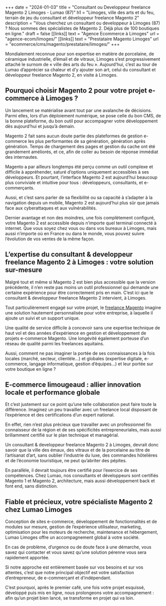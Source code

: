 +++
date = "2024-01-03"
title = "Consultant ou Developpeur freelance Magento 2 Limoges - Lumao (87)"
h1 = "Limoges, ville des arts et du feu, terrain de jeu du consultant et développeur freelance Magento 2"
description = "Vous cherchez un consultant ou developpeur à Limoges (87) ? Nous sommes des spécialistes de Magento 2. Déjà plus de 100 boutiques en ligne."
draft = false
[[links]]
    text = "Agence Ecommerce à Limoges"
    url = "agence-ecom/limoges/"
[[links]]
    text = "Prestataire Magento Limoges"
    url = "ecommerce/cms/magento/prestataire/limoges/"
+++

Mondialement reconnue pour son expertise en matière de porcelaine, de céramique industrielle, d’émail et de vitraux, Limoges s’est progressivement attaché le surnom de « ville des arts du feu ». Aujourd’hui, c’est au tour de Lumao d’apprécier sa chaleur et d’y ajouter son art, celui du consultant et développeur freelance Magento 2, en visite à Limoges.

## Pourquoi choisir Magento 2 pour votre projet e-commerce à Limoges ?
Un lancement se matérialise avant tout par une avalanche de décisions. Parmi elles, lors d’un déploiement numérique, se pose celle du bon CMS, de la bonne plateforme, du bon outil pour accompagner votre développement dès aujourd’hui et jusqu’à demain.

Magento 2 fait sans aucun doute partie des plateformes de gestion e-commerce les plus performantes de sa génération, génération après génération. Temps de chargement des pages et gestion du cache ont été grandement améliorés, et ce, afin de coller au besoin de réponse immédiat des internautes.

Magento a par ailleurs longtemps été perçu comme un outil complexe et difficile à appréhender, saturé d’options uniquement accessibles à ses développeurs. Et pourtant, l’interface Magento 2 est aujourd’hui beaucoup plus conviviale et intuitive pour tous : développeurs, consultants, et e-commerçants.

Aussi, et c’est sans parler de sa flexibilité ou sa capacité à s’adapter à la navigation depuis un mobile, Magento 2 est aujourd’hui plus sûr que jamais face aux cyberattaques et aux vulnérabilités.

Dernier avantage et non des moindres, une fois complètement configuré, votre Magento 2 est accessible depuis n’importe quel terminal connecté à internet. Que vous soyez chez vous ou dans vos bureaux à Limoges, mais aussi n’importe où en France ou dans le monde, vous pouvez suivre l’évolution de vos ventes de la même façon.

## L’expertise du consultant & developpeur freelance Magento 2 à Limoges : votre solution sur-mesure
Malgré tout et même si Magento 2 est bien plus accessible que la version précédente, il n’en reste pas moins un outil professionnel qui demande une certaine expérience pour être correctement pris en main. C’est ici que le consultant & developpeur freelance Magento 2 intervient, à Limoges.

Tout particulièrement engagé sur votre projet, le [freelance Magento](/ecommerce/cms/magento/freelance/) imagine une solution hautement personnalisée pour votre entreprise, à laquelle il ajoute un suivi et un support unique.

Une qualité de service difficile à concevoir sans une expertise technique de haut vol et des années d’expérience en gestion et développement de projets e-commerce Magento. Une longévité également porteuse d’un réseau de qualité parmi les freelances aquitains.

Aussi, comment ne pas imaginer la portée de ses connaissances à la fois locales (marché, secteur, clientèle…) et globales (expertise digitale, e-commerce, langage informatique, gestion d’équipes…) et leur portée sur votre boutique en ligne ?

## E-commerce limougeaud : allier innovation locale et performance globale
Et c’est justement sur ce point qu’une telle collaboration peut faire toute la différence. Imaginez un peu travailler avec un freelance local disposant de l’expérience et des certifications d’un expert national.

En effet, rien n’est plus précieux que travailler avec un professionnel fin connaisseur de la région et de ses spécificités entrepreneuriales, mais aussi brillamment certifié sur le plan technique et managérial.

Un consultant & developpeur freelance Magento 2 à Limoges, devrait donc savoir que la ville des émaux, des vitraux et de la porcelaine au titre de l’artisanat d’art, sans oublier l’industrie du luxe, des commandes hôtelières et de l’économie touristique, ne peut qu’abriter des pépites.

En parallèle, il devrait toujours être certifié pour l’exercice de ses compétences. Chez Lumao, nos consultants et développeurs sont certifiés Magento 1 et Magento 2, architecture, mais aussi développement back et font end, sans distinction.

## Fiable et précieux, votre spécialiste Magento 2 chez Lumao Limoges
Conception de sites e-commerce, développement de fonctionnalités et de modules sur mesure, gestion de l’expérience utilisateur, marketing, optimisation pour les moteurs de recherche, maintenance et hébergement, Lumao Limoges offre un accompagnement global à votre société.

En cas de problème, d’urgence ou de doute face à une démarche, vous savez qui contacter et vous savez qu’une solution pérenne vous sera rapidement apportée.

Si notre approche est entièrement basée sur vos besoins et sur vos attentes, c’est que notre principal objectif est votre satisfaction d’entrepreneur, de e-commerçant et d’indépendant.

C’est pourquoi, après le premier café, une fois votre projet esquissé, développé puis mis en ligne, nous prolongeons votre accompagnement : afin qu’un projet bien lancé, se transforme en projet qui va loin.
